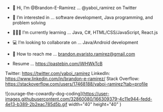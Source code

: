 - 🤝 Hi, I’m @Brandon-E-Ramirez ... @yaboi_ramirez on Twitter
- 👀 I’m interested in ... software development, Java programming, and problem solving
- 👨🏻‍💻 I’m currently learning ... Java, C#, HTML/CSS/JavaScript, React.js
- 💻 I’m looking to collaborate on ... Java/Android development
- 💌 How to reach me ... brandon.evaristo.ramirez@gmail.com

- Resume ... https://pastebin.com/iWHWkTcB

Twitter: https://twitter.com/yaboi_ramirez
LinkedIn: https://www.linkedin.com/in/brandon-e-ramirez/
Stack Overflow: https://stackoverflow.com/users/17468188/yaboi-ramirez?tab=profile

![courage-the-cowardly-dog-coding](https://user-images.githubusercontent.com/32860080/166309379-4c11e944-fedd-4e13-b389-2b2eac785d5b.gif width="40" height="40" )

<!---
Brandon-E-Ramirez/Brandon-E-Ramirez is a ✨ special ✨ repository because its `README.md` (this file) appears on your GitHub profile.
You can click the Preview link to take a look at your changes.
--->
   
